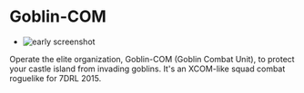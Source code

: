 # Goblin-COM

* ![early screenshot](http://i.imgur.com/ZcG5XeI.gif)

Operate the elite organization, Goblin-COM (Goblin Combat Unit), to
protect your castle island from invading goblins. It's an XCOM-like
squad combat roguelike for 7DRL 2015.
